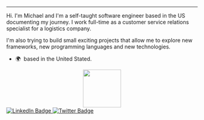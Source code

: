 
------------------------------------------------

 Hi. I'm Michael and I'm a self-taught software engineer based in the US documenting my journey. I work full-time as a customer service relations specialist for a logistics company.
 
 I'm also trying to build small exciting projects that allow me to explore new frameworks, new programming languages and new technologies.
 
 * 🌍  based in the United Stated.

 
<!-- GIF Section --!>
<div id="header" align="center">
  <img src="https://media.giphy.com/media/M9gbBd9nbDrOTu1Mqx/giphy.gif" width="100"/>
</div>

<!-- Linkedin URL --!>
<div id="badges">
  <a href="https://www.linkedin.com/in/michael-s-651761b2/">
    <img src="https://img.shields.io/badge/LinkedIn-blue?style=for-the-badge&logo=linkedin&logoColor=white" alt="LinkedIn Badge"/>
  </a>
  
  <!-- 
  <a href="your-youtube-URL">
    <img src="https://img.shields.io/badge/YouTube-red?style=for-the-badge&logo=youtube&logoColor=white" alt="Youtube Badge"/>
  </a>
Youtube --!>
  <!-- Twitter URL --!>
  <a href="your-twitter-URL">
    <img src="https://img.shields.io/badge/Twitter-blue?style=for-the-badge&logo=twitter&logoColor=white" alt="Twitter Badge"/>
  </a>
</div>
